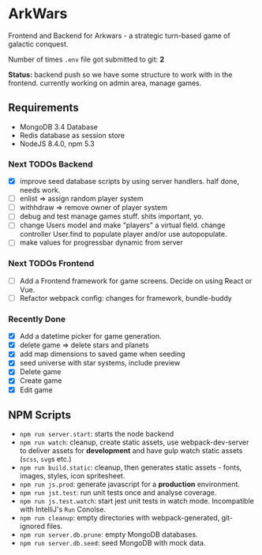 # ArkWars

Frontend and Backend for Arkwars - a strategic turn-based game of galactic conquest.

Number of times `.env` file got submitted to git: **2** 

**Status:** backend push so we have some structure to work with in the frontend. currently working on admin area, manage games.

## Requirements

* MongoDB 3.4 Database
* Redis database as session store
* NodeJS 8.4.0, npm 5.3

### Next TODOs Backend
- [x] improve seed database scripts by using server handlers. half done, needs work.
- [ ] enlist => assign random player system
- [ ] withhdraw => remove owner of player system
- [ ] debug and test manage games stuff. shits important, yo.
- [ ] change Users model and make "players" a virtual field. change controller User.find to populate player and/or use autopopulate.
- [ ] make values for progressbar dynamic from server

### Next TODOs Frontend

- [ ] Add a Frontend framework for game screens. Decide on using React or Vue.
- [ ] Refactor webpack config: changes for framework, bundle-buddy

### Recently Done
- [x] Add a datetime picker for game generation.
- [x] delete game => delete stars and planets
- [x] add map dimensions to saved game when seeding
- [x] seed universe with star systems, include preview
- [x] Delete game
- [x] Create game
- [x] Edit game  

## NPM Scripts

* `npm run server.start`: starts the node backend
* `npm run watch`: cleanup, create static assets, use webpack-dev-server to deliver assets for **development** and have gulp watch static assets (`scss`, `svg`s etc.)
* `npm run build.static`: cleanup, then generates static assets - fonts, images, styles, icon spritesheet.
* `npm run js.prod`: generate javascript for a **production** environment.
* `npm run jst.test`: run unit tests once and analyse coverage.
* `npm run js.test.watch`: start jest unit tests in watch mode. Incompatible with IntelliJ's `Run` Conolse.
* `npm run cleanup`: empty directories with webpack-generated, git-ignored files.
* `npm run server.db.prune`: empty MongoDB databases.
* `npm run server.db.seed`: seed MongoDB with mock data.
